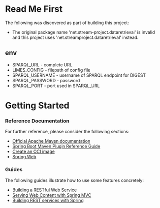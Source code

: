 # Read Me First
The following was discovered as part of building this project:

* The original package name 'net.stream-project.dataretrieval' is invalid and this project uses 'net.streamproject.dataretrieval' instead.

## env

* SPARQL_URL - complete URL
* LIMES_CONFIG - filepath of config file
* SPARQL_USERNAME - username of SPARQL endpoint for DIGEST
* SPARQL_PASSWORD - password
* SPARQL_PORT - port used in SPARQL_URL

# Getting Started

### Reference Documentation
For further reference, please consider the following sections:

* [Official Apache Maven documentation](https://maven.apache.org/guides/index.html)
* [Spring Boot Maven Plugin Reference Guide](https://docs.spring.io/spring-boot/docs/2.4.4/maven-plugin/reference/html/)
* [Create an OCI image](https://docs.spring.io/spring-boot/docs/2.4.4/maven-plugin/reference/html/#build-image)
* [Spring Web](https://docs.spring.io/spring-boot/docs/2.4.4/reference/htmlsingle/#boot-features-developing-web-applications)

### Guides
The following guides illustrate how to use some features concretely:

* [Building a RESTful Web Service](https://spring.io/guides/gs/rest-service/)
* [Serving Web Content with Spring MVC](https://spring.io/guides/gs/serving-web-content/)
* [Building REST services with Spring](https://spring.io/guides/tutorials/bookmarks/)

